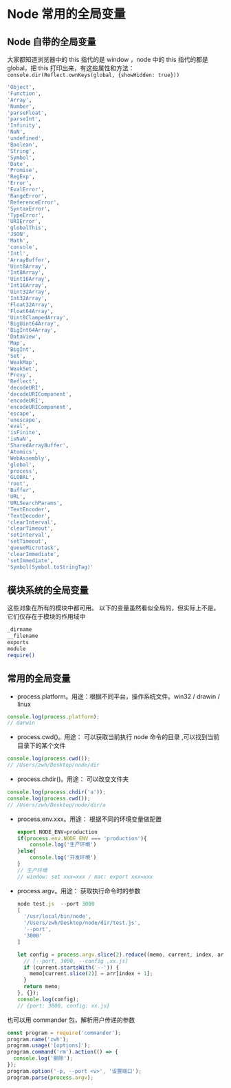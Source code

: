 # Node 常用的全局变量

## Node 自带的全局变量

大家都知道浏览器中的 this 指代的是 window ，node 中的 this 指代的都是 global，把 this 打印出来，有这些属性和方法：
`console.dir(Reflect.ownKeys(global, {showHidden: true}))`

```bash
'Object',
'Function',
'Array',
'Number',
'parseFloat',
'parseInt',
'Infinity',
'NaN',
'undefined',
'Boolean',
'String',
'Symbol',
'Date',
'Promise',
'RegExp',
'Error',
'EvalError',
'RangeError',
'ReferenceError',
'SyntaxError',
'TypeError',
'URIError',
'globalThis',
'JSON',
'Math',
'console',
'Intl',
'ArrayBuffer',
'Uint8Array',
'Int8Array',
'Uint16Array',
'Int16Array',
'Uint32Array',
'Int32Array',
'Float32Array',
'Float64Array',
'Uint8ClampedArray',
'BigUint64Array',
'BigInt64Array',
'DataView',
'Map',
'BigInt',
'Set',
'WeakMap',
'WeakSet',
'Proxy',
'Reflect',
'decodeURI',
'decodeURIComponent',
'encodeURI',
'encodeURIComponent',
'escape',
'unescape',
'eval',
'isFinite',
'isNaN',
'SharedArrayBuffer',
'Atomics',
'WebAssembly',
'global',
'process',
'GLOBAL',
'root',
'Buffer',
'URL',
'URLSearchParams',
'TextEncoder',
'TextDecoder',
'clearInterval',
'clearTimeout',
'setInterval',
'setTimeout',
'queueMicrotask',
'clearImmediate',
'setImmediate',
'Symbol(Symbol.toStringTag)'
```

## 模块系统的全局变量

这些对象在所有的模块中都可用。 以下的变量虽然看似全局的，但实际上不是。 它们仅存在于模块的作用域中

```bash
_dirname
__filename
exports
module
require()
```

## 常用的全局变量

- process.platform。用途：根据不同平台，操作系统文件。win32 / drawin / linux

```js
console.log(process.platform);
// darwin
```

- process.cwd()。用途： 可以获取当前执行 node 命令的目录 ,可以找到当前目录下的某个文件

```js
console.log(process.cwd());
// /Users/zwh/Desktop/node/dir
```

- process.chdir()。用途： 可以改变文件夹

```js
console.log(process.chdir('a'));
console.log(process.cwd());
// /Users/zwh/Desktop/node/dir/a
```

- process.env.xxx。用途： 根据不同的环境变量做配置

  ```js
  export NODE_ENV=production
  if(process.env.NODE_ENV === 'production'){
      console.log('生产环境')
  }else{
      console.log('开发环境')
  }
  // 生产环境
  // window: set xxx=xxx / mac: export xxx=xxx
  ```

* process.argv。用途： 获取执行命令时的参数

  ```js
  node test.js  --port 3000
  [
    '/usr/local/bin/node',
    '/Users/zwh/Desktop/node/dir/test.js',
    '--port',
    '3000'
  ]
  ```

  ```js
  let config = process.argv.slice(2).reduce((memo, current, index, arr) => {
    // [--port, 3000, --config ,xx.js]
    if (current.startsWith('--')) {
      memo[current.slice(2)] = arr[index + 1];
    }
    return memo;
  }, {});
  console.log(config);
  // {port: 3000, config: xx.js}
  ```

也可以用 commander 包，解析用户传递的参数

```js
const program = require('commander');
program.name('zwh');
program.usage('[options]');
program.command('rm').action(() => {
  console.log('删除');
});
program.option('-p, --port <v>', '设置端口');
program.parse(process.argv);
```
